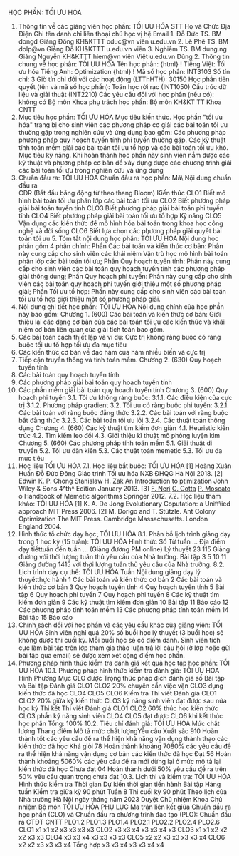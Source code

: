 HỌC PHẦN: TỐI ƯU HÓA
1. Thông tin về các giảng viên học phần: TỐI ƯU HÓA STT Họ và Chức Địa Điện Ghi tên danh chỉ liên thoại chú học vị hệ Email 1. Đỗ Đức TS. BM dongd Giảng Đông KH&KTTT oduc\@vn viên u.edu.vn 2. Lê Phê TS. BM dolp\@vn Giảng Đô KH&KTTT u.edu.vn viên 3. Nghiêm TS. BM dung.ng Giảng Nguyễn KH&KTTT hiem\@vn viên Việt u.edu.vn Dũng 2. Thông tin chung về học phần: TỐI ƯU HÓA Tên học phần:
{html}
! Tiếng Việt: Tối ưu hóa Tiếng Anh: Optimization
{html}
! Mã số học phần: INT3103 Số tín chỉ: 3 Giờ tín chỉ đối với các hoạt động (LTThHTH): 30150 Học phần tiên quyết (tên và mã số học phần): Toán học rời rạc
(INT1050) Cấu trúc dữ liệu và giải thuật (INT2210) Các yêu cầu đối với học phần (nếu có): không có Bộ môn Khoa phụ trách học phần: Bộ môn KH&KT TT Khoa CNTT
3. Mục tiêu học phần: TỐI ƯU HÓA
Mục tiêu kiến thức. Học phần "tối ưu hóa" trang bị cho sinh viên các
phương pháp cơ giải các bài toán tối ưu thường gặp trong nghiên cứu và
ứng dụng bao gồm: Các phương pháp phương pháp quy hoạch tuyến tính phi tuyến thường gặp. Các kỹ thuật tính toán mềm giải các bài toán tối ưu tổ hợp và các bài toán tối ưu khó.
Mục tiêu kỹ năng. Khi hoàn thành học phần này sinh viên nắm được các kỹ
thuật và phương pháp cơ bản để xây dựng được các chương trình giải các
bài toán tối ưu trong nghiên cứu và ứng dụng
4. Chuẩn đầu ra: TỐI ƯU HÓA
Chuẩn đầu ra học phần: Mã\ Nội dung chuẩn đầu ra\
CĐR (Bắt đầu bằng động từ theo thang Bloom) Kiến thức
CLO1 Biết mô hình bài toán tối ưu phân lớp các bài toán tối ưu
CLO2 Biết phương pháp giải bài toán tuyến tính
CLO3 Biết phương pháp giải bài toán phi tuyến tính
CLO4 Biết phương pháp giải bài toán tối ưu tổ hợp
Kỹ năng
CLO5 Vận dụng các kiến thức để mô hình hóa bài toán trong khoa học công nghệ và đời sống
CLO6 Biết lựa chọn các phương pháp giải quyết bài toán tối ưu 5. Tóm tắt nội dung học phần: TỐI ƯU HÓA
Nội dung học phần gồm 4 phần chính:
Phần Các bài toán và kiến thức cơ bản: Phần này cung cấp cho sinh viên
các khái niệm Vận trù học mô hình bài toán phân lớp các bài toán tối
ưu;
Phần Quy hoạch tuyến tính: Phần này cung cấp cho sinh viên các bài toán
quy hoạch tuyến tính các phương pháp giải thông dụng;
Phần Quy hoạch phi tuyến: Phần này cung cấp cho sinh viên các bài toán
quy hoạch phi tuyến giới thiệu một số phương pháp giải;
Phần Tối ưu tổ hợp: Phần này cung cấp cho sinh viên các bài toán tối ưu
tổ hợp giới thiệu một số phương pháp giải.
6. Nội dung chi tiết học phần: TỐI ƯU HÓA
Nội dung chính của học phần này bao gồm: Chương 1. (600) Các bài toán và kiến thức cơ bản: Giới thiệu lại các dạng cơ bản của các bài toán tối ưu các kiến thức và khái niệm cơ bản liên quan của giải tích toán bao gồm.
1. Các bài toán cách thiết lập và ví dụ: Cực trị không ràng buộc có ràng buộc tối ưu tổ hợp tối ưu đa mục tiêu
2. Các kiến thức cơ bản về đạo hàm của hàm nhiều biến và cực trị
3. Tiếp cận truyền thống và tính toán mềm. Chương 2. (630) Quy hoạch tuyến tính
1. Các bài toán quy hoạch tuyến tính
2. Các phương pháp giải bài toán quy hoạch tuyến tính
3. Các phần mềm giải bài toán quy hoạch tuyến tính Chương 3. (600) Quy hoạch phi tuyến
3.1. Tối ưu không ràng buôc: 3.1.1. Các điều kiện của cực trị 3.1.2. Phương pháp gradient
3.2. Tối ưu có ràng buộc phi tuyến: 3.2.1. Các bài toán với ràng buộc đẳng thức 3.2.2. Các bài toán với ràng buộc bất đẳng thức 3.2.3. Các bài toán tối ưu lồi 3.2.4. Các thuật toán thông dụng Chương 4. (660) Các kỹ thuật tìm kiếm đơn giản 4.1. Heuristic kiến trúc 4.2. Tìm kiếm leo đồi 4.3. Giới thiệu kĩ thuật mô phỏng luyện kim Chương 5. (660) Các phương pháp tính toán mềm 5.1. Giải thuật di truyền 5.2. Tối ưu đàn kiến 5.3. Các thuật toán memetic 5.3. Tối ưu đa mục tiêu
7. Học liệu TỐI ƯU HÓA
7.1. Học liệu bắt buộc: TỐI ƯU HÓA \[1\] Hoàng Xuân Huấn Đỗ Đức Đông Giáo trình Tối ưu hóa NXB ĐHQG Hà
Nội 2018.
\[2\] Edwin K. P. Chong Stanislaw H. Zak An Introduction to
ptimization John Wiley & Sons 4^th^ Edition January 2013.
\[3\] [F.
Neri](http:link.springer.comsearch?facetauthor%22FerranteNeri%22)
[C.
Cotta](http:link.springer.comsearch?facetauthor%22CarlosCotta%22)
[P.
Moscato](http:link.springer.comsearch?facetauthor%22PabloMoscato%22)
o Handbook of Memetic algorithms Springer 2012.
7.2. Học liệu tham khảo: TỐI ƯU HÓA \[1\] K. A. De Jong Evolutionary Coputation: a Uniff\\ied approach MIT
Press 2006.
\[2\] M. Dorigo and T. Stützle. Ant Colony Optimization The MIT Press.
Cambridge Massachusetts. London England 2004.
8. Hình thức tổ chức dạy học: TỐI ƯU HÓA
8.1. Phân bổ lịch trình giảng dạy trong 1 học kỳ (15 tuần): TỐI ƯU HÓA Hình thức Số Từ tuần ... Địa điểm dạy tiếttuần đến tuần ... (Giảng đường PM online) Lý thuyết 23 115 Giảng đường với thời lượng tuân thủ yêu cầu của Nhà trường. Bài tập 3 5 10 11 Giảng đường 1415 với thời lượng tuân thủ yêu cầu của Nhà trường. 8.2. Lịch trình dạy cụ thể: TỐI ƯU HÓA Tuần Nội dung giảng dạy lý thuyếtthực hành 1 Các bài toán và kiến thức cơ bản
2 Các bài toán và kiến thức cơ bản
3 Quy hoạch tuyến tính
4 Quy hoạch tuyến tính
5 Bài tập
6 Quy hoạch phi tuyến
7 Quy hoạch phi tuyến
8 Các kỹ thuật tìm kiếm đơn giản
9 Các kỹ thuật tìm kiếm đơn giản
10 Bài tập
11 Báo cáo
12 Các phương pháp tính toán mềm
13 Các phương pháp tính toán mềm
14 Bài tập
15 Báo cáo
9. Chính sách đối với học phần và các yêu cầu khác của giảng viên: TỐI ƯU HÓA Sinh viên nghỉ quá 20% số buổi học lý thuyết (3 buổi học) sẽ không được thi cuối kỳ. Mỗi buổi học sẽ có điểm danh. Sinh viên tích cực làm bài tập trên lớp tham gia thảo luận trả lời câu hỏi (ở lớp hoặc gửi bài tập qua email) sẽ được xem xét cộng điểm học phần.
10. Phương pháp hình thức kiểm tra đánh giá kết quả học tập học phần: TỐI ƯU HÓA
10.1. Phương pháp hình thức kiểm tra đánh giá: TỐI ƯU HÓA Hình Phương Mục CLO được Trọng thức pháp đích đánh giá số Bài tập và Bài tập Đánh giá CLO1 CLO2 20% chuyên cần việc vận CLO3 dụng kiến thức đã học CLO4 CLO5 CLO6 Kiểm tra Thi viết Đánh giá CLO1 CLO2 20% giữa kỳ kiến thức CLO3 kỹ năng sinh viên đạt được sau nửa học kỳ Thi kết Thi viết Đánh giá CLO1 CLO2 60% thúc học kiến thức CLO3 phần kỹ năng sinh viên CLO4 CLO5 đạt được CLO6 khi kết thúc học phần Tổng: 100% 10.2. Tiêu chí đánh giá: TỐI ƯU HÓA Mức chất lượng Thang điểm Mô tả mức chất lượngYêu cầu Xuất sắc 910 Hoàn thành tốt các yêu cầu đề ra thể hiện khả năng vận dụng thành thạo các kiến thức đã học
Khá giỏi 78 Hoàn thành khoảng 7080% các yêu cầu đề ra thể hiện khả năng vận dụng cơ bản các kiến thức đã học
Đạt 56 Hoàn thành khoảng 5060% các yêu cầu đề ra mới dừng lại ở mức mô tả lại kiến thức đã học
Chưa đạt 04 Hoàn thành dưới 50% yêu cầu đề ra trên 50% yêu cầu quan trọng chưa đạt
10.3. Lịch thi và kiểm tra: TỐI ƯU HÓA Hình thức kiểm tra Thời gian Dự kiến thời gian tiến hành Bài tập Hàng tuần
Kiểm tra giữa kỳ 90 phút Tuần 8
Thi cuối kỳ 90 phút Theo lịch của Nhà trường
Hà Nội ngày tháng năm 2023 Duyệt Chủ nhiệm Khoa Chủ nhiệm Bộ môn TỐI ƯU HÓA
PHỤ LỤC
Ma trận liên kết giữa Chuẩn đầu ra học phần (CLO) và Chuẩn đầu ra
chương trình đào tạo (PLO):
Chuẩn đầu ra CTĐT CNTT PLO1.2 PLO1.3 PLO1.4 PLO2.1 PLO2.2 PLO2.4 PLO2.6
CLO1 x1 x1 x2 x3 x3 x3 x3
CLO2 x3 x3 x4 x3 x3 x4 x3
CLO3 x1 x1 x2 x2 x2 x3 x3
CLO4 x3 x3 x4 x3 x3 x3 x3
CLO5 x2 x2 x3 x3 x3 x3 x4
CLO6 x2 x2 x3 x3 x3 x4
Tổng hợp x3 x3 x4 x3 x3 x4 x4